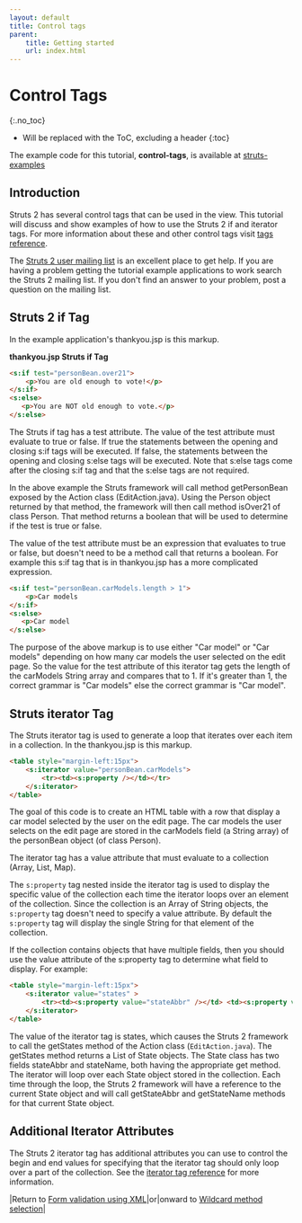 ```yaml
---
layout: default
title: Control tags
parent:
    title: Getting started
    url: index.html
---
```


# Control Tags
{:.no_toc}

* Will be replaced with the ToC, excluding a header
{:toc}

The example code for this tutorial, **control-tags**, is available at [struts-examples](https://github.com/apache/struts-examples)

## Introduction

Struts 2 has several control tags that can be used in the view. This tutorial will discuss and show examples of how to use the Struts 2 if and iterator tags. For more information about these and other control tags visit [tags reference](http://cwiki.apache.org/confluence/display/WW/Generic+Tag+Reference).

The [Struts 2 user mailing list](http://struts.apache.org/mail.html) is an excellent place to get help. If you are having a problem getting the tutorial example applications to work search the Struts 2 mailing list. If you don't find an answer to your problem, post a question on the mailing list.

## Struts 2 if Tag

In the example application's thankyou.jsp is this markup.

**thankyou.jsp Struts if Tag**

```html
<s:if test="personBean.over21">
    <p>You are old enough to vote!</p>
</s:if>
<s:else>
   <p>You are NOT old enough to vote.</p>
</s:else>
```

The Struts if tag has a test attribute. The value of the test attribute must evaluate to true or false. If true the statements between the opening and closing s:if tags will be executed. If false, the statements between the opening and closing s:else tags will be executed. Note that s:else tags come after the closing s:if tag and that the s:else tags are not required.

In the above example the Struts framework will call method getPersonBean exposed by the Action class (EditAction.java). Using the Person object returned by that method, the framework will then call method isOver21 of class Person. That method returns a boolean that will be used to determine if the test is true or false.

The value of the test attribute must be an expression that evaluates to true or false, but doesn't need to be a method call that returns a boolean. For example this s:if tag that is in thankyou.jsp has a more complicated expression.

```html
<s:if test="personBean.carModels.length > 1">
    <p>Car models
</s:if>
<s:else>
   <p>Car model
</s:else>
```

The purpose of the above markup is to use either "Car model" or "Car models" depending on how many car models the user selected on the edit page. So the value for the test attribute of this iterator tag gets the length of the carModels String array and compares that to 1. If it's greater than 1, the correct grammar is "Car models" else the correct grammar is "Car model".

## Struts iterator Tag

The Struts iterator tag is used to generate a loop that iterates over each item in a collection. In the thankyou.jsp is this markup.

```html
<table style="margin-left:15px">
    <s:iterator value="personBean.carModels">
        <tr><td><s:property /></td></tr>
    </s:iterator>
</table>
```

The goal of this code is to create an HTML table with a row that display a car model selected by the user on the edit page. The car models the user selects on the edit page are stored in the carModels field (a String array) of the personBean object (of class Person).

The iterator tag has a value attribute that must evaluate to a collection (Array, List, Map).

The `s:property` tag nested inside the iterator tag is used to display the specific value of the collection each time the iterator loops over an element of the collection. Since the collection is an Array of String objects, the `s:property` tag doesn't need to specify a value attribute. By default the `s:property` tag will display the single String for that element of the collection.

If the collection contains objects that have multiple fields, then you should use the value attribute of the s:property tag to determine what field to display. For example:

```html
<table style="margin-left:15px">
    <s:iterator value="states" >	
        <tr><td><s:property value="stateAbbr" /></td> <td><s:property value="stateName" /></tr>
    </s:iterator>
</table>
```

The value of the iterator tag is states, which causes the Struts 2 framework to call the getStates method of the Action class (`EditAction.java`). The getStates method returns a List of State objects. The State class has two fields stateAbbr and stateName, both having the appropriate get method. The iterator will loop over each State object stored in the collection. Each time through the loop, the Struts 2 framework will have a reference to the current State object and will call getStateAbbr and getStateName methods for that current State object.

## Additional Iterator Attributes

The Struts 2 iterator tag has additional attributes you can use to control the begin and end values for specifying that the iterator tag should only loop over a part of the collection. See the [iterator tag reference](https://cwiki.apache.org/confluence/display/WW/iterator) for more information.

|Return to [Form validation using XML](form-validation-using-xml.html)|or|onward to [Wildcard method selection](wildcard-method-selection.html)|
